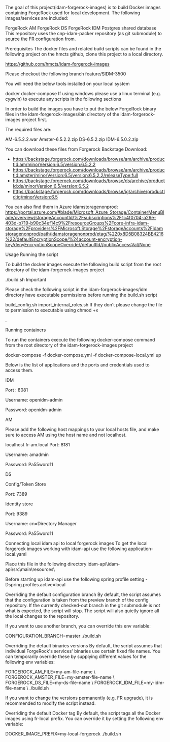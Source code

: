 The goal of this project(idam-forgerock-images) is to build Docker images containing ForgeRock used for local development. The following images/services are included:

ForgeRock AM
ForgeRock DS
ForgeRock IDM
Postgres shared database
This repository uses the cnp-idam-packer repository (as git submodule) to source the FR configuration from.

Prerequisites
The docker files and related build scripts can be found in the following project on the hmcts github, clone this project to a local directory.

https://github.com/hmcts/idam-forgerock-images

Please checkout the following branch feature/SIDM-3500

You will need the below tools installed on your local system

docker
docker-compose
If using windows please use a linux terminal (e.g. cygwin) to execute any scripts in the following sections

In order to build the images you have to put the below ForgeRock binary files in the idam-forgerock-images/bin directory of the idam-forgerock-images project first.

The required files are:

AM-6.5.2.2.war
Amster-6.5.2.2.zip
DS-6.5.2.zip
IDM-6.5.0.2.zip

You can download these files from Forgerock Backstage Download:
- https://backstage.forgerock.com/downloads/browse/am/archive/productId:am/minorVersion:6.5/version:6.5.2.2
- https://backstage.forgerock.com/downloads/browse/am/archive/productId:amster/minorVersion:6.5/version:6.5.2.2/releaseType:full
- https://backstage.forgerock.com/downloads/browse/ds/archive/productId:ds/minorVersion:6.5/version:6.5.2
- https://backstage.forgerock.com/downloads/browse/ig/archive/productId:ig/minorVersion:6.5

You can also find them in Azure idamstoragenonprod: https://portal.azure.com/#blade/Microsoft_Azure_Storage/ContainerMenuBlade/overview/storageAccountId/%2Fsubscriptions%2F1c4f0704-a29e-403d-b719-b90c34ef14c9%2FresourceGroups%2Fcore-infra-idam-storage%2Fproviders%2FMicrosoft.Storage%2FstorageAccounts%2Fidamstoragenonprod/path/idamstoragenonprod/etag/%220x8D5B08324BE4216%22/defaultEncryptionScope/%24account-encryption-key/denyEncryptionScopeOverride//defaultId//publicAccessVal/None

Usage
Running the script

To build the docker images execute the following build script from the root directory of the idam-forgerock-images project

  ./build.sh
Important

Please check the following script in the idam-forgerock-images/idm directory have executable permissions before running the build.sh script

build_config.sh
import_internal_roles.sh
 If they don't please change the file to permission to executable using chmod +x

.

Running containers

To run the containers execute the following docker-compose command from the root directory of the idam-forgerock-images project

  docker-compose -f docker-compose.yml -f docker-compose-local.yml up


Below is the list of applications and the ports and credentials used to access them.

IDM

Port : 8081 

Username: openidm-admin

Password: openidm-admin

AM

Please add the following host mappings to your local hosts file, and make sure to access AM using the host name and not localhost.

localhost  fr-am.local 
Port: 8181

Username: amadmin

Password: Pa55word11

DS

Config/Token Store

Port: 7389

Identity store

Port: 9389

Username: cn=Directory Manager

Password: Pa55word11

Connecting local idam api to local forgerock images
To get the local forgerock images working with idam-api use the following application-local.yaml



Place this file in the following directory idam-api\idam-api\src\main\resources\

Before starting up idam-api  use the following spring profile setting -Dspring.profiles.active=local



Overriding the default configuration branch
By default, the script assumes that the configuration is taken from the preview branch of the config repository. If the currently checked-out branch in the git submodule is not what is expected, the script will stop. The script will also quietly ignore all the local changes to the repository.

If you want to use another branch, you can override this env variable:

CONFIGURATION_BRANCH=master ./build.sh

Overriding the default binaries versions
By default, the script assumes that individual ForgeRock's services' binaries use certain fixed file names. You can temporarily override these by supplying different values for the following env variables:

FORGEROCK_AM_FILE=my-am-file-name \ FORGEROCK_AMSTER_FILE=my-amster-file-name \ FORGEROCK_DS_FILE=my-ds-file-name \ FORGEROCK_IDM_FILE=my-idm-file-name \ ./build.sh

If you want to change the versions permanently (e.g. FR upgrade), it is recommended to modify the script instead.

Overriding the default Docker tag
By default, the script tags all the Docker images using fr-local prefix. You can override it by setting the following env variable:

DOCKER_IMAGE_PREFIX=my-local-forgerock ./build.sh




